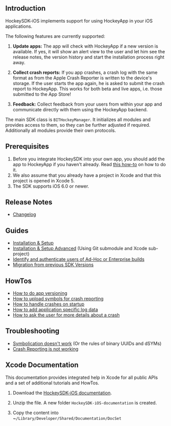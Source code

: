## Introduction

HockeySDK-iOS implements support for using HockeyApp in your iOS applications.

The following features are currently supported:

1. **Update apps:** The app will check with HockeyApp if a new version is available. If yes, it will show an alert view to the user and let him see the release notes, the version history and start the installation process right away. 

2. **Collect crash reports:** If you app crashes, a crash log with the same format as from the Apple Crash Reporter is written to the device's storage. If the user starts the app again, he is asked to submit the crash report to HockeyApp. This works for both beta and live apps, i.e. those submitted to the App Store!

3. **Feedback:** Collect feedback from your users from within your app and communicate directly with them using the HockeyApp backend.

The main SDK class is `BITHockeyManager`. It initializes all modules and provides access to them, so they can be further adjusted if required. Additionally all modules provide their own protocols.

## Prerequisites

1. Before you integrate HockeySDK into your own app, you should add the app to HockeyApp if you haven't already. Read [this how-to](http://support.hockeyapp.net/kb/how-tos/how-to-create-a-new-app) on how to do it.
2. We also assume that you already have a project in Xcode and that this project is opened in Xcode 5.
3. The SDK supports iOS 6.0 or newer.

## Release Notes

- [Changelog](Changelog)

## Guides

- [Installation & Setup](Guide-Installation-Setup)
- [Installation & Setup Advanced](Guide-Installation-Setup-Advanced) (Using Git submodule and Xcode sub-project)
- [Identify and authenticate users of Ad-Hoc or Enterprise builds](HowTo-Authenticating-Users-on-iOS)
- [Migration from previous SDK Versions](Guide-Migration-Kits)

## HowTos

- [How to do app versioning](HowTo-App-Versioning)
- [How to upload symbols for crash reporting](HowTo-Upload-Symbols)
- [How to handle crashes on startup](http://support.hockeyapp.net/kb/client-integration-ios-mac-os-x/how-to-handle-crashes-during-startup-on-ios)
- [How to add application specific log data](http://support.hockeyapp.net/kb/client-integration-ios-mac-os-x/how-to-add-application-specific-log-data-on-ios)
- [How to ask the user for more details about a crash](HowTo-Set-Custom-AlertViewHandler)

## Troubleshooting

- [Symbolication doesn't work](http://support.hockeyapp.net/kb/client-integration-ios-mac-os-x/how-to-solve-symbolication-problems) (Or the rules of binary UUIDs and dSYMs)
- [Crash Reporting is not working](Troubleshooting-Crash-Reporting-Not-Working)

## Xcode Documentation

This documentation provides integrated help in Xcode for all public APIs and a set of additional tutorials and HowTos.

1. Download the [HockeySDK-iOS documentation](http://hockeyapp.net/releases/).

2. Unzip the file. A new folder `HockeySDK-iOS-documentation` is created.

3. Copy the content into ~`/Library/Developer/Shared/Documentation/DocSet`
